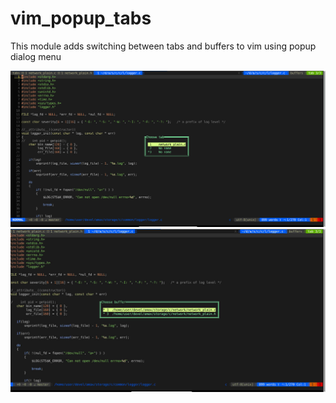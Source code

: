 # vim_popup_tabs

This module adds switching between tabs and buffers to vim using popup dialog menu

![Alt text](docs/popup_tabs.jpg)<br>
![Alt text](docs/popup_buffer.jpg)<br>
